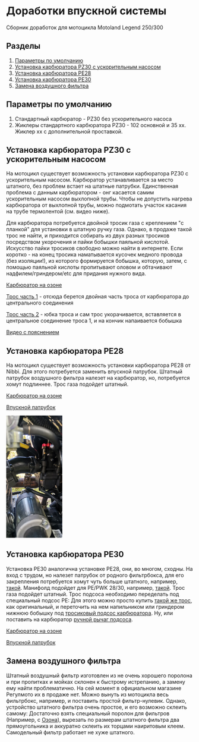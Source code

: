 # Доработки впускной системы
Сборник доработок для мотоцикла Motoland Legend 250/300

## Разделы
1. [Параметры по умолчанию](#params)
2. [Установка карбюратора PZ30 с ускорительным насосом](#pz30w)
3. [Установка карбюратора PE28](#pe28)
4. [Установка карбюратора PE30](#pe30)
5. [Замена воздушного фильтра](#filter)



## Параметры по умолчанию <a name="params"></a>

1. Стандартный карбюратор - PZ30 без ускорительного насоса
2. Жиклеры стандартного карбюратора PZ30 - 102 основной и 35 хх. Жиклер хх с дополнительной проставкой. 

## Установка карбюратора PZ30 с ускорительным насосом <a name="pz30w"></a>

На мотоцикл существует возможность установки карбюратора PZ30 с ускорительным насосом. Карбюратор устанавливается за место штатного, без проблем встает на штатные патрубки.
Единственная проблема с данным карбюратором - онг касается самим ускорительным насосом выхлопной трубы. Чтобы не допустить нагрева карбюратора от выхлопной трубы, можно подмотать участок касания на трубе термолентой (см. видео ниже).

Для карбюратора потребуется двойной тросик газа с креплением "с планкой" для установки в штатную ручку газа. Однако, в продаже такой трос не найти, и приходится собирать из двух разных тросиков посредством укорочения и пайки бобышки паяльной кислотой. Искусство пайки тросиков свободно можно найти в интернете. Если коротко - на конец тросика наматывается кусочек медного провода (без изоляции!), из которого формируется бобышка, которую, затем, с помощью паяльной кислоты пропитывают оловом и обтачивают надфилем/гриндером/etc для придания нужного вида.

[Карбюратор на озоне](https://ozon.ru/t/lQF4D7j)

[Трос часть 1](https://ozon.ru/t/dh0uP9L) - отсюда берется двойная часть  троса от карбюратора до центрального соединения

[Трос часть 2](https://ozon.ru/t/DL9bXCd) - юбка троса и сам трос укорачивается, вставляется в центральное соединение троса 1, и на кончик напаивается бобышка

[Видео с пояснением](https://rutube.ru/video/aedfc8af0b6ea0946d7a6b47b1c62315/)



## Установка карбюратора PE28 <a name="pe28"></a>

На мотоцикл существует возможность установки карбюратора PE28 от Nibbi. Для этого потребуется заменить впускной патрубок. Штатный патрубок воздушного фильтра налезет на карбюратор, но, потребуется хомут подлиннее. Трос газа подойдет штатный.

[Карбюратор на озоне](https://ozon.ru/t/sxOwIgx)

[Впускной патрубок](https://ozon.ru/t/pTeIJqZ)

<a href="img/pe28.jpg"><img src="img/pe28.jpg" width=30% height=30%></a>


## Установка карбюратора PE30 <a name="pe30"></a>

Установка PE30 аналогична установке PE28, они, во многом, сходны. На вход с трудом, но налезет патрубок от родного фильтрбокса, для его закрепления потребуется хомут чуть больше штатного, например, [такой](https://ozon.ru/t/iERfrOQ).
Манифолд подойдет для PE/PWK 28/30, например, [такой](https://ozon.ru/t/zDVqZgG).
Трос газа подойдет штатный.
Трос подсоса необходимо переделать под специальный подсос PE: Для этого можно просто купить [такой же трос](https://ozon.ru/t/lQnwh2r), как оригинальный, и переточить на нем напильником или гриндером нижнюю бобышку под [тросиковый подсос карбюратора](https://ozon.ru/t/Zgvp2cr). Ну, или поставить на карбюратор [ручной рычаг подсоса](https://ozon.ru/t/63MjefC). 

[Карбюратор на озоне](https://ozon.ru/t/dht716c)

[Впускной патрубок](https://ozon.ru/t/zDVqZgG)


## Замена воздушного фильтра <a name="filter"></a>

Штатный воздушный фильтр изготовлен из не очень хорошего поролона и при пропитках и мойках склонен к быстрому истрепанию, а замену ему найти проблематично. На сей момент в официальном магазине Регулмото их в продаже нет.
Можно вынуть из мотоцикла весь фильтрбокс, например, и поставить простой фильтр-нулевик.
Однако, устройство штатного фильтра очень простое, и его возможно склеить самому: Достаточно взять специальный поролон для фильтров (Например, с [Озона](https://ozon.ru/t/vImGGjY)), вырезать по размерам штатного фильтра два прямоугольника и аккуратно склеить их торцами наиритовым клеем. Самодельный фильтр работает не хуже штатного. 
